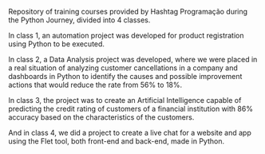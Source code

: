 Repository of training courses provided by Hashtag Programação during the Python Journey, divided into 4 classes.

In class 1, an automation project was developed for product registration using Python to be executed.

In class 2, a Data Analysis project was developed, where we were placed in a real situation of analyzing customer cancellations in a company and dashboards in Python to identify the causes and possible improvement actions that would reduce the rate from 56% to 18%.

In class 3, the project was to create an Artificial Intelligence capable of predicting the credit rating of customers of a financial institution with 86% accuracy based on the characteristics of the customers.

And in class 4, we did a project to create a live chat for a website and app using the Flet tool, both front-end and back-end, made in Python.
